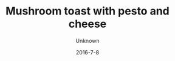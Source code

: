 ---
title: 'Mushroom toast with pesto and cheese'
description: ""
image: 03353a85470dcbbb57a5c91b8ebf705923ab09dd
price: '45'
size: '1'
color: '#ffffff'
category: snacks
tags: null
meta:
    id: 20831302bf662b71976e81fba132bfda1acd5f35
    parentId: f20f57fa9c3d8bff0902cfb33f350091a3a48d51
    language: en
date: '2016-7-8'
author: Unknown
---